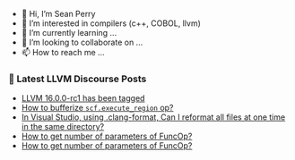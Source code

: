 - 👋 Hi, I’m Sean Perry
- 👀 I’m interested in compilers (c++, COBOL, llvm)
- 🌱 I’m currently learning ...
- 💞️ I’m looking to collaborate on ...
- 📫 How to reach me ...

<!---
s66perry/s66perry is a ✨ special ✨ repository because its `README.md` (this file) appears on your GitHub profile.
You can click the Preview link to take a look at your changes.
--->
### 📕 Latest LLVM Discourse Posts

<!-- DISCOURSE-LLVM:START -->
- [LLVM 16.0.0-rc1 has been tagged](https://discourse.llvm.org/t/llvm-16-0-0-rc1-has-been-tagged/68019#post_5)
- [How to bufferize `scf.execute_region` op?](https://discourse.llvm.org/t/how-to-bufferize-scf-execute-region-op/68081#post_1)
- [In Visual Studio, using .clang-format, Can I reformat all files at one time in the same directory?](https://discourse.llvm.org/t/in-visual-studio-using-clang-format-can-i-reformat-all-files-at-one-time-in-the-same-directory/68079#post_1)
- [How to get number of parameters of FuncOp?](https://discourse.llvm.org/t/how-to-get-number-of-parameters-of-funcop/68078#post_2)
- [How to get number of parameters of FuncOp?](https://discourse.llvm.org/t/how-to-get-number-of-parameters-of-funcop/68078#post_1)
<!-- DISCOURSE-LLVM:END -->
